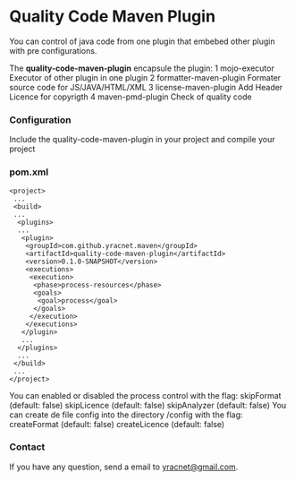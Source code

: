 # Quality Code Maven Plugin

You can control of java code from one plugin that embebed other plugin with pre configurations.

The **quality-code-maven-plugin** encapsule the plugin:
 1 mojo-executor
   Executor of other plugin in one plugin
 2 formatter-maven-plugin
   Formater source code for JS/JAVA/HTML/XML
 3 license-maven-plugin
   Add Header Licence for copyrigth 
 4 maven-pmd-plugin
   Check of quality code

### Configuration

Include the quality-code-maven-plugin in your project and compile your project 
### pom.xml
```
<project>
 ...
 <build>
 ...
  <plugins>
  ...
   <plugin>
    <groupId>com.github.yracnet.maven</groupId>
    <artifactId>quality-code-maven-plugin</artifactId>
    <version>0.1.0-SNAPSHOT</version>
    <executions>
     <execution>
      <phase>process-resources</phase>
      <goals>
       <goal>process</goal>       
      </goals>
     </execution>
    </executions>
   </plugin>
   ...
  </plugins>
  ...
 </build>
 ...
</project>
```
You can enabled or disabled the process control with the flag:
  skipFormat   (default: false)
  skipLicence  (default: false)
  skipAnalyzer (default: false)
You can create de file config into the directory /config with the flag:
  createFormat  (default: false)
  createLicence (default: false)


### Contact

If you have any question, send a email to yracnet@gmail.com.
